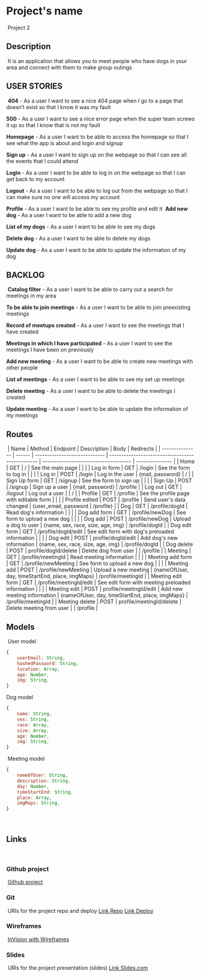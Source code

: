 
# Project's name
​
Project 2
​
## Description
​
It is an application that allows you to meet people who have dogs in your area and connect with them to make group outings
​
## USER STORIES
​
**404** - As a user I want to see a nice 404 page when I go to a page that doesn’t exist so that I know it was my fault
​

**500** - As a user I want to see a nice error page when the super team screws it up so that I know that is not my fault
​

**Homepage** - As a user I want to be able to access the homepage so that I see what the app is about and login and signup
​

**Sign up** - As a user I want to sign up on the webpage so that I can see all the events that I could attend
​

**Login** - As a user I want to be able to log in on the webpage so that I can get back to my account
​

**Logout** - As a user I want to be able to log out from the webpage so that I can make sure no one will access my account
​

**Profile** - As a user I want to be able to see my profile and edit it
​
**Add new dog** - As a user I want to be able to add a new dog
​

**List of my dogs** - As a user I want to be able to see my dogs
​

**Delete dog** - As a user I want to be able to delete my dogs
​

**Update dog** - As a user I want to be able to update the information of my dog
​

## BACKLOG
​
**Catalog filter** - As a user I want to be able to carry out a search for meetings in my area
​

**To be able to join meetings** - As a user I want to be able to join preexisting meetings
​

**Record of meetups created** - As a user I want to see the meetings that I have created
​

**Meetings in which I have participated** - As a user I want to see the meetings I have been on previously
​

**Add new meeting** - As a user I want to be able to create new meetings with other people
​

**List of meetings** - As a user I want to be able to see my set up meetings
​

**Delete meeting** - As a user I want to be able to delete the meetings I created
​

**Update meeting** - As a user I want to be able to update the information of my meetings
​

## Routes
​
| Name            | Method | Endpoint                      | Description                                      | Body                                  | Redirects       |
| --------------- | ------ | ----------------------------- | ------------------------------------------------ | ------------------------------------- | --------------- |
| Home            | GET    | /                             | See the main page                                |                                       |                 |
| Log in form     | GET    | /login                        | See the form to log in                           |                                       |                 |
| Log in          | POST   | /login                        | Log in the user                                  | {mail, password}                      | /               |
| Sign Up form    | GET    | /signup                       | See the form to sign up                          |                                       |                 |
| Sign Up         | POST   | /signup                       | Sign up a user                                   | {mail, password}                      | /profile        |
| Log out         | GET   | /logout                       | Log out a user                                   |                                       | /               |
| Profile         | GET    | /profile                      | See the profile page with editable form          |                                       |                 |
| Profile edited  | POST   | /profile                      | Send user's data changed                         | {user_email, password                 | /profile}       |
| Dog             | GET    | /profile/dogId                | Read dog's information                           |                                       |                   |
| Dog add form  | GET    | /profile/newDog                   | See form to upload a new dog                   |                                       |                 |
| Dog add       | POST   | /profile/newDog                   | Upload a dog to user                         | {name, sex, race, size, age, img} | /profile/dogId |
| Dog edit form | GET    | /profile/dogId/edit                | See edit form with dog's preloaded information |                                       |                 |
| Dog edit      | POST   | profile/dogId/edit   | Add dog's new information                      | {name, sex, race, size, age, img} | /profile/dogId |
| Dog delete    | POST   | profile/dogId/delete | Delete dog from user                  |                                       | /profile        |
| Meeting             | GET    | /profile/meetingId                | Read meeting information                           |                                       |                   |
| Meeting add form  | GET    | /profile/newMeeting                   | See form to upload a new dog                   |                                       |                 |
| Meeting add       | POST   | /profile/newMeeting                   | Upload a new meeting                         | {nameOfUser, day, timeStartEnd, place, imgMaps} | /profile/meetingId |
| Meeting edit form | GET    | /profile/meetingId/edit                | See edit form with meeting preloaded information |                                       |                 |
| Meeting edit      | POST   | profile/meetingId/edit   | Add new meeting information                      | {nameOfUser, day, timeStartEnd, place, imgMaps} | /profile/meetingId |
| Meeting delete    | POST   | profile/meetingId/delete | Delete meeting from user                  |                                       | /profile        |
​
## Models
​
User model
​
```js
{
    userEmail: String,
    hashedPassword: String,
    location: Array,
    age: Number,
    img: String,
}
```
Dog model
​
```js
{
    name: String,
    sex: String,
    race: Array,
    size: Array,
    age: Number,
    img: String,
}
```
​
Meeting model
​
```js
{
    nameOfUser: String,
    description: String,
    day: Number,
    timeStartEnd: String,
    place: Array,
    imgMaps: String,
}
```
​
​
## Links
​
### Github project
​
[Github project](https://github.com/)
​
### Git
​
URls for the project repo and deploy
[Link Repo](https://github.com/)
[Link Deploy]()
​
### Wireframes
​
[InVision with Wireframes](https://balsamiq.cloud/s6a3xr6/p6vrmaf/r2278)
​
### Slides
​
URls for the project presentation (slides)
[Link Slides.com]()
